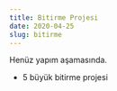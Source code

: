 ```yaml
---
title: Bitirme Projesi
date: 2020-04-25
slug: bitirme
---
```


Henüz yapım aşamasında.

- 5 büyük bitirme projesi
